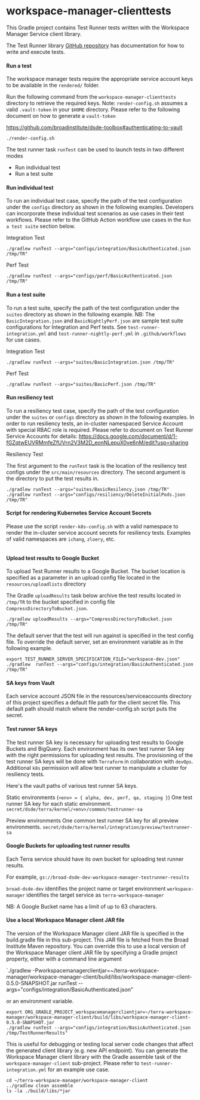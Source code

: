 # workspace-manager-clienttests
This Gradle project contains Test Runner tests written with the Workspace Manager Service client library.

The Test Runner library [GitHub repository](https://github.com/DataBiosphere/terra-test-runner) has documentation for
how to write and execute tests.

#### Run a test
The workspace manager tests require the appropriate service account keys to be available in the `rendered/` folder.

Run the following command from the `workspace-manager-clienttests` directory to retrieve the required keys.
Note: `render-config.sh` assumes a valid `.vault-token` in your `$HOME` directory. Please refer to the following document on how to generate a `vault-token`
 
 https://github.com/broadinstitute/dsde-toolbox#authenticating-to-vault 

```
./render-config.sh
```

The test runner task `runTest` can be used to launch tests in two different modes
* Run individual test
* Run a test suite

#### Run individual test
To run an individual test case, specify the path of the test configuration under the `configs` directory as shown in the following examples.
Developers can incorporate these individual test scenarios as use cases in their test workflows.
Please refer to the GitHub Action workflow use cases in the `Run a test suite` section below.

Integration Test
```
./gradlew runTest --args="configs/integration/BasicAuthenticated.json /tmp/TR"
```

Perf Test
```
./gradlew runTest --args="configs/perf/BasicAuthenticated.json /tmp/TR"
```

#### Run a test suite
To run a test suite, specify the path of the test configuration under the `suites` directory as shown in the following example.
NB: The `BasicIntegration.json` and `BasicNightlyPerf.json` are sample test suite configurations for Integration and Perf tests.
See `test-runner-integration.yml` and `test-runner-nightly-perf.yml` in `.github/workflows` for use cases.

Integration Test
```
./gradlew runTest --args="suites/BasicIntegration.json /tmp/TR"
```

Perf Test
```
./gradlew runTest --args="suites/BasicPerf.json /tmp/TR"
```

#### Run resiliency test
To run a resiliency test case, specify the path of the test configuration under the `suites` or `configs` directory as shown in the following examples.
In order to run resiliency tests, an in-cluster namespaced Service Account with special RBAC role is required.
Please refer to document on Test Runner Service Accounts for details:
https://docs.google.com/document/d/1-fGZqtwEUVRMmfeZfUVrn2V3M2D_eonNLepuX0ve6nM/edit?usp=sharing
 

Resiliency Test

The first argument to the `runTest` task is the location of the resiliency test configs under the `src/main/resources` directory.
The second argument is the directory to put the test results in.

```
./gradlew runTest --args="suites/BasicResilency.json /tmp/TR"
./gradlew runTest --args="configs/resiliency/DeleteInitialPods.json /tmp/TR"
```

#### Script for rendering Kubernetes Service Account Secrets

Please use the script `render-k8s-config.sh` with a valid namespace to render the in-cluster service account secrets for resiliency tests.
Examples of valid namespaces are `ichang`, `zloery`, etc.

```./render-k8s-config.sh <namespace>
```

#### Upload test results to Google Bucket
To upload Test Runner results to a Google Bucket.
The bucket location is specified as a parameter in an upload config file located in the `resources/uploadlists` directory

The Gradle `uploadResults` task below archive the test results located in `/tmp/TR` to the bucket specified in config file `CompressDirectoryToBucket.json`.

```
./gradlew uploadResults --args="CompressDirectoryToBucket.json /tmp/TR"
```

The default server that the test will run against is specified in the test config file.
To override the default server, set an environment variable as in the following example.
```
export TEST_RUNNER_SERVER_SPECIFICATION_FILE="workspace-dev.json" 
./gradlew  runTest --args="configs/integration/BasicAuthenticated.json /tmp/TR"
```

#### SA keys from Vault
Each service account JSON file in the resources/serviceaccounts directory of this project specifies a default file
path for the client secret file. This default path should match where the render-config.sh script puts the secret.

#### Test runner SA keys
The test runner SA key is necessary for uploading test results to Google Buckets and BigQuery. 
Each environment has its own test runner SA key with the right permissions for uploading test results.
The provisioning of the test runner SA keys will be done with `Terraform` in collaboration with `devOps`.
Additional `k8s` permission will allow test runner to manipulate a cluster for resiliency tests.

Here's the vault paths of various test runner SA keys.

Static environments (`<env> = { alpha, dev, perf, qa, staging }`)
One test runner SA key for each static environment.
`secret/dsde/terra/kernel/<env>/common/testrunner-sa`

Preview environments
One common test runner SA key for all preview environments.
`secret/dsde/terra/kernel/integration/preview/testrunner-sa`

#### Google Buckets for uploading test runner results
Each Terra service should have its own bucket for uploading test runner results.

For example,
`gs://broad-dsde-dev-workspace-manager-testrunner-results`

`broad-dsde-dev` identifies the project name or target environment
`workspace-manager` identifies the target service as `terra-workspace-manager`

NB: A Google Bucket name has a limit of up to 63 characters.

#### Use a local Workspace Manager client JAR file
The version of the Workspace Manager client JAR file is specified in the build.gradle file in this sub-project. This JAR file is
fetched from the Broad Institute Maven repository. You can override this to use a local version of the Workspace Manager client
JAR file by specifying a Gradle project property, either with a command line argument

`./gradlew -Pworkspacemanagerclientjar=~/terra-workspace-manager/workspace-manager-client/build/libs/workspace-manager-client-0.5.0-SNAPSHOT.jar runTest --args="configs/integration/BasicAuthenticated.json"

or an environment variable.

```
export ORG_GRADLE_PROJECT_workspacemanagerclientjar=~/terra-workspace-manager/workspace-manager-client/build/libs/workspace-manager-client-0.5.0-SNAPSHOT.jar
./gradlew runTest --args="configs/integration/BasicAuthenticated.json /tmp/TestRunnerResults"
```

This is useful for debugging or testing local server code changes that affect the generated client library (e.g. new API
endpoint). You can generate the Workspace Manager client library with the Gradle assemble task of the `workspace-manager-client` sub-project.
Please refer to `test-runner-integration.yml` for an example use case.

```
cd ~/terra-workspace-manager/workspace-manager-client
../gradlew clean assemble
ls -la ./build/libs/*jar
```
